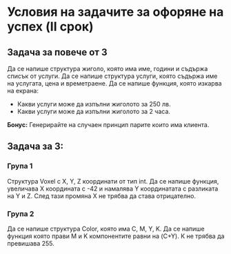 # Условия на задачите за офоряне на успех (II срок)

## Задача за повече от 3

Да се напише структура жиголо, която има име, години и съдържа списък от услуги. Да се напише структура услуги, която съдържа име на услугата, цена и времетраене. Да се напише функция, която изкарва на екрана:
- Какви услуги може да изпълни жиголото за 250 лв.
- Какви услуги може да изпълни жиголото за 2 часа.

**Бонус:** Генерирайте на случаен принцип парите които има клиента.

## Задача за 3:

### Група 1

Структура Voxel с X, Y, Z координати от тип int. Да се напише функция,
увеличава Х координата с -42 и намалява Y координатата с разликата на Y и Z.
След тази промяна X не трябва да става отрицателно.

### Група 2
Да се напише структура Color, която има C, M, Y, K.
Да се напише функция която прави M и K компонентите
равни на (C+Y). К не трябва да превишава 255.
